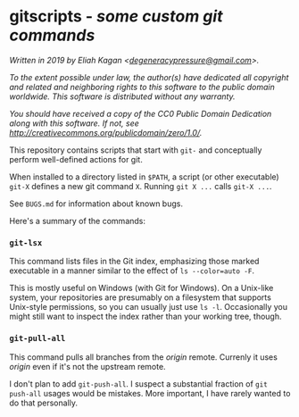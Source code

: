 # gitscripts - *some custom git commands*

*Written in 2019 by Eliah Kagan \<degeneracypressure@gmail.com\>.*

*To the extent possible under law, the author(s) have dedicated all copyright
and related and neighboring rights to this software to the public domain
worldwide. This software is distributed without any warranty.*

*You should have received a copy of the CC0 Public Domain Dedication along with
this software. If not, see
<http://creativecommons.org/publicdomain/zero/1.0/>.*

This repository contains scripts that start with `git-` and conceptually
perform well-defined actions for git.

When installed to a directory listed in `$PATH`, a script (or other executable)
`git-X` defines a new git command `X`. Running `git X ...` calls `git-X ...`.

See `BUGS.md` for information about known bugs.

Here's a summary of the commands:

### `git-lsx`

This command lists files in the Git index, emphasizing those marked executable
in a manner similar to the effect of `ls --color=auto -F`.

This is mostly useful on Windows (with Git for Windows). On a Unix-like system,
your repositories are presumably on a filesystem that supports Unix-style
permissions, so you can usually just use `ls -l`. Occasionally you might still
want to inspect the index rather than your working tree, though.

### `git-pull-all`

This command pulls all branches from the *origin* remote. Currenly it uses
*origin* even if it's not the upstream remote.

I don't plan to add `git-push-all`. I suspect a substantial fraction of
`git push-all` usages would be mistakes. More important, I have rarely wanted
to do that personally.
